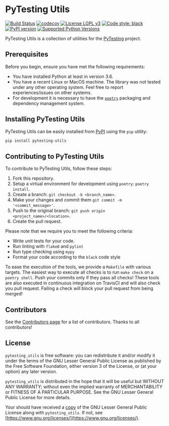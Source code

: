 # PyTesting Utils

[![Build Status](https://travis-ci.com/pytesting/utils.svg?branch=master)](https://travis-ci.com/pytesting/utils)
[![codecov](https://codecov.io/gh/pytesting/utils/branch/master/graph/badge.svg)](https://codecov.io/gh/pytesting/utils)
[![License LGPL v3](https://img.shields.io/badge/License-LGPL%20v3-blue.svg)](https://www.gnu.org/licenses/lgpl-3.0)
[![Code style: black](https://img.shields.io/badge/code%20style-black-000000.svg)](https://github.com/ambv/black)
[![PyPI version](https://badge.fury.io/py/pytesting-utils.svg)](https://badge.fury.io/py/pytesting-utils)
[![Supported Python Versions](https://img.shields.io/pypi/pyversions/pytesting-utils.svg)](https://github.com/pytesting/utils)

PyTesting Utils is a collection of utilities for the 
[PyTesting](https://github.com/pytesting) project.

## Prerequisites

Before you begin, ensure you have met the following requirements:
- You have installed Python at least in version 3.6.
- You have a recent Linux or MacOS machine.  The library was not tested under any
 other operating system.  Feel free to report experiences/issues on other systems.
- For development it is necessary to have the [`poetry`](https://poetry.eustace.io)
 packaging and dependency management system.
 
## Installing PyTesting Utils

PyTesting Utils can be easily installed from [PyPI](https://pypi.org) using the
 `pip` utility:
```bash
pip install pytesting-utils
```

## Contributing to PyTesting Utils

To contribute to PyTesting Utils, follow these steps:
1. Fork this repository.
2. Setup a virtual environment for development using `poetry`: `poetry install`.
3. Create a branch: `git checkout -b <branch_name>`.
4. Make your changes and commit them `git commit -m '<commit_message>'`.
5. Push to the original branch: `git push origin <project_name>/<location>`.
6. Create the pull request.

Please note that we require you to meet the following criteria:
- Write unit tests for your code.
- Run linting with `flake8` and `pylint`
- Run type checking using `mypy`
- Format your code according to the `black` code style

To ease the execution of the tools, we provide a `Makefile` with various targets.
The easiest way to execute all checks is to run `make check` on a `poetry shell`.
Push your commits only if they pass all checks!
These tools are also executed in continuous integration on TravisCI and will also
 check you pull request.
Failing a check will block your pull request from being merged!

## Contributors

See the [Contributors page](https://github.com/pytesting/utils/graphs/contributors)
for a list of contributors.
Thanks to all contributors!

## License

`pytesting_utils` is free software: you can redistribute it and/or modify it
under the terms of the GNU Lesser General Public License as published by
the Free Software Foundation, either version 3 of the License, or
(at your option) any later version.

`pytesting_utils` is distributed in the hope that it will be useful but
WITHOUT ANY WARRANTY; without even the implied warranty of
MERCHANTABILITY or FITNESS OF A PARTICULAR PURPOSE.  See the
GNU Lesser General Public License for more details.

Your should have received a [copy](LICENSE.txt) of the
GNU Lesser General Public License
along with `pytesting_utils`.  If not, see
[https://www.gnu.org/licenses/](https://www.gnu.org/licenses/).
